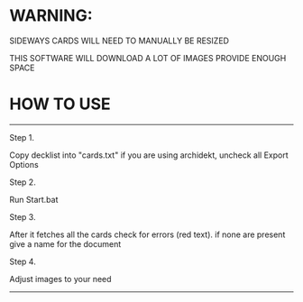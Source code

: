 # WARNING:

SIDEWAYS CARDS WILL NEED TO MANUALLY BE RESIZED

THIS SOFTWARE WILL DOWNLOAD A LOT OF IMAGES 
PROVIDE ENOUGH SPACE



# HOW TO USE
----------

Step 1.
 
Copy decklist into "cards.txt"
if you are using archidekt, uncheck all
Export Options

Step 2.

Run Start.bat

Step 3.

After it fetches all the cards check for
errors (red text). if none are present give a name 
for the document

Step 4. 

Adjust images to your need

----------


